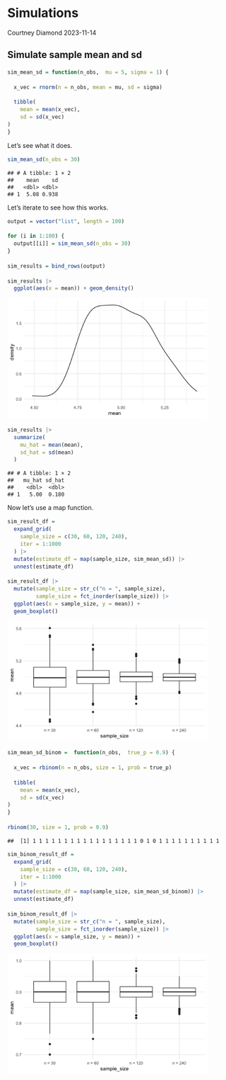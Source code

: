 Simulations
================
Courtney Diamond
2023-11-14

## Simulate sample mean and sd

``` r
sim_mean_sd = function(n_obs,  mu = 5, sigma = 1) {
  
  x_vec = rnorm(n = n_obs, mean = mu, sd = sigma)

  tibble(
    mean = mean(x_vec),
    sd = sd(x_vec)
)
}
```

Let’s see what it does.

``` r
sim_mean_sd(n_obs = 30)
```

    ## # A tibble: 1 × 2
    ##    mean    sd
    ##   <dbl> <dbl>
    ## 1  5.08 0.938

Let’s iterate to see how this works.

``` r
output = vector("list", length = 100)

for (i in 1:100) {
  output[[i]] = sim_mean_sd(n_obs = 30)
}

sim_results = bind_rows(output)

sim_results |> 
  ggplot(aes(x = mean)) + geom_density()
```

<img src="simulations_files/figure-gfm/unnamed-chunk-3-1.png" width="90%" />

``` r
sim_results |> 
  summarize(
    mu_hat = mean(mean),
    sd_hat = sd(mean)
  )
```

    ## # A tibble: 1 × 2
    ##   mu_hat sd_hat
    ##    <dbl>  <dbl>
    ## 1   5.00  0.180

Now let’s use a map function.

``` r
sim_result_df = 
  expand_grid(
    sample_size = c(30, 60, 120, 240),
    iter = 1:1000
  ) |> 
  mutate(estimate_df = map(sample_size, sim_mean_sd)) |> 
  unnest(estimate_df)

sim_result_df |> 
  mutate(sample_size = str_c("n = ", sample_size),
         sample_size = fct_inorder(sample_size)) |> 
  ggplot(aes(x = sample_size, y = mean)) +
  geom_boxplot()
```

<img src="simulations_files/figure-gfm/unnamed-chunk-4-1.png" width="90%" />

``` r
sim_mean_sd_binom =  function(n_obs,  true_p = 0.9) {
  
  x_vec = rbinom(n = n_obs, size = 1, prob = true_p)

  tibble(
    mean = mean(x_vec),
    sd = sd(x_vec)
)
}

rbinom(30, size = 1, prob = 0.9)
```

    ##  [1] 1 1 1 1 1 1 1 1 1 1 1 1 1 1 1 1 1 0 1 0 1 1 1 1 1 1 1 1 1 1

``` r
sim_binom_result_df = 
  expand_grid(
    sample_size = c(30, 60, 120, 240),
    iter = 1:1000
  ) |> 
  mutate(estimate_df = map(sample_size, sim_mean_sd_binom)) |> 
  unnest(estimate_df)

sim_binom_result_df |> 
  mutate(sample_size = str_c("n = ", sample_size),
         sample_size = fct_inorder(sample_size)) |> 
  ggplot(aes(x = sample_size, y = mean)) +
  geom_boxplot()
```

<img src="simulations_files/figure-gfm/unnamed-chunk-5-1.png" width="90%" />
